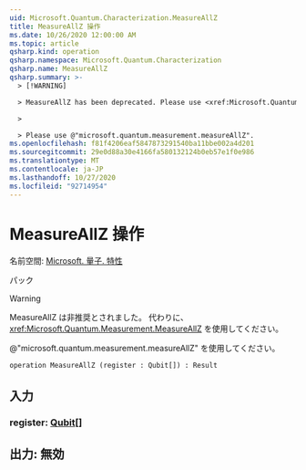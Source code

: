 ```yaml
---
uid: Microsoft.Quantum.Characterization.MeasureAllZ
title: MeasureAllZ 操作
ms.date: 10/26/2020 12:00:00 AM
ms.topic: article
qsharp.kind: operation
qsharp.namespace: Microsoft.Quantum.Characterization
qsharp.name: MeasureAllZ
qsharp.summary: >-
  > [!WARNING]

  > MeasureAllZ has been deprecated. Please use <xref:Microsoft.Quantum.Measurement.MeasureAllZ> instead.

  >

  > Please use @"microsoft.quantum.measurement.measureAllZ".
ms.openlocfilehash: f81f4206eaf5847873291540ba11bbe002a4d201
ms.sourcegitcommit: 29e0d88a30e4166fa580132124b0eb57e1f0e986
ms.translationtype: MT
ms.contentlocale: ja-JP
ms.lasthandoff: 10/27/2020
ms.locfileid: "92714954"
---
```

# <a name="measureallz-operation"></a>MeasureAllZ 操作

名前空間: [Microsoft. 量子. 特性](xref:Microsoft.Quantum.Characterization)

パック [](https://nuget.org/packages/)


> [!WARNING]
> MeasureAllZ は非推奨とされました。 代わりに、<xref:Microsoft.Quantum.Measurement.MeasureAllZ> を使用してください。
>
> @"microsoft.quantum.measurement.measureAllZ" を使用してください。



```qsharp
operation MeasureAllZ (register : Qubit[]) : Result
```


## <a name="input"></a>入力

### <a name="register--qubit"></a>register: [Qubit](xref:microsoft.quantum.lang-ref.qubit)[]





## <a name="output--__invalidresult__"></a>出力: __無効 <Result>__

